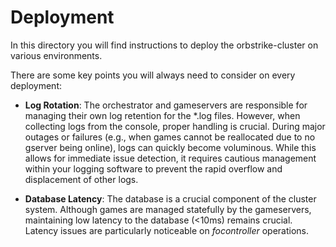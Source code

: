 # Deployment

In this directory you will find instructions to deploy the orbstrike-cluster on various environments.

There are some key points you will always need to consider on every deployment:

- **Log Rotation**: The orchestrator and gameservers are responsible for managing their own log retention for the *.log files. However, when collecting logs from the console, proper handling is crucial. During major outages or failures (e.g., when games cannot be reallocated due to no gserver being online), logs can quickly become voluminous. While this allows for immediate issue detection, it requires cautious management within your logging software to prevent the rapid overflow and displacement of other logs.

- **Database Latency**: The database is a crucial component of the cluster system. Although games are managed statefully by the gameservers, maintaining low latency to the database (<10ms) remains crucial. Latency issues are particularly noticeable on *focontroller* operations.
